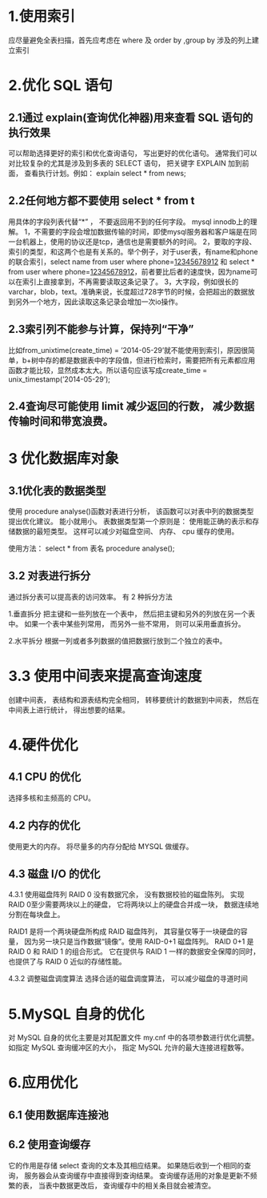 # 1.使用索引
应尽量避免全表扫描，首先应考虑在 where 及 order by ,group by 涉及的列上建立索引

# 2.优化 SQL 语句

## 2.1通过 explain(查询优化神器)用来查看 SQL 语句的执行效果
可以帮助选择更好的索引和优化查询语句， 写出更好的优化语句。 通常我们可以对比较复杂的尤其是涉及到多表的 SELECT 语句， 把关键字 EXPLAIN 加到前面， 查看执行计划。例如： explain select * from news;

## 2.2任何地方都不要使用 select * from t 
用具体的字段列表代替“*” ， 不要返回用不到的任何字段。
mysql innodb上的理解。
1，不需要的字段会增加数据传输的时间，即使mysql服务器和客户端是在同一台机器上，使用的协议还是tcp，通信也是需要额外的时间。
2，要取的字段、索引的类型，和这两个也是有关系的。举个例子，对于user表，有name和phone的联合索引，select name from user where phone=[12345678912](tel:12345678912) 和 select * from user where phone=[12345678912](tel:12345678912)，前者要比后者的速度快，因为name可以在索引上直接拿到，不再需要读取这条记录了。
3，大字段，例如很长的varchar，blob，text。准确来说，长度超过728字节的时候，会把超出的数据放到另外一个地方，因此读取这条记录会增加一次io操作。

## 2.3索引列不能参与计算，保持列“干净”
比如from_unixtime(create_time) = ’2014-05-29’就不能使用到索引，原因很简单，b+树中存的都是数据表中的字段值，但进行检索时，需要把所有元素都应用函数才能比较，显然成本太大。所以语句应该写成create_time = unix_timestamp(’2014-05-29’);

## 2.4查询尽可能使用 limit 减少返回的行数， 减少数据传输时间和带宽浪费。


# 3 优化数据库对象

## 3.1优化表的数据类型
使用 procedure analyse()函数对表进行分析， 该函数可以对表中列的数据类型提出优化建议。 能小就用小。 表数据类型第一个原则是： 使用能正确的表示和存储数据的最短类型。 这样可以减少对磁盘空间、 内存、 cpu 缓存的使用。

使用方法： select * from 表名 procedure analyse();


## 3.2 对表进行拆分
通过拆分表可以提高表的访问效率。 有 2 种拆分方法

1.垂直拆分
把主键和一些列放在一个表中， 然后把主键和另外的列放在另一个表中。 如果一个表中某些列常用， 而另外一些不常用， 则可以采用垂直拆分。

2.水平拆分
根据一列或者多列数据的值把数据行放到二个独立的表中。

# 3.3 使用中间表来提高查询速度
创建中间表， 表结构和源表结构完全相同， 转移要统计的数据到中间表， 然后在中间表上进行统计， 得出想要的结果。

# 4.硬件优化

## 4.1 CPU 的优化
选择多核和主频高的 CPU。

## 4.2 内存的优化
使用更大的内存。 将尽量多的内存分配给 MYSQL 做缓存。

## 4.3 磁盘 I/O 的优化

4.3.1 使用磁盘阵列
RAID 0 没有数据冗余， 没有数据校验的磁盘陈列。 实现 RAID 0至少需要两块以上的硬盘， 它将两块以上的硬盘合并成一块， 数据连续地分割在每块盘上。

RAID1 是将一个两块硬盘所构成 RAID 磁盘阵列， 其容量仅等于一块硬盘的容量， 因为另一块只是当作数据“镜像”。使用 RAID-0+1 磁盘阵列。 RAID 0+1 是 RAID 0 和 RAID 1 的组合形式。 它在提供与 RAID 1 一样的数据安全保障的同时， 也提供了与 RAID 0 近似的存储性能。

4.3.2 调整磁盘调度算法
选择合适的磁盘调度算法， 可以减少磁盘的寻道时间

# 5.MySQL 自身的优化
对 MySQL 自身的优化主要是对其配置文件 my.cnf 中的各项参数进行优化调整。 如指定 MySQL 查询缓冲区的大小， 指定 MySQL 允许的最大连接进程数等。

# 6.应用优化

## 6.1 使用数据库连接池

## 6.2 使用查询缓存
它的作用是存储 select 查询的文本及其相应结果。 如果随后收到一个相同的查询， 服务器会从查询缓存中直接得到查询结果。 查询缓存适用的对象是更新不频繁的表， 当表中数据更改后， 查询缓存中的相关条目就会被清空。
